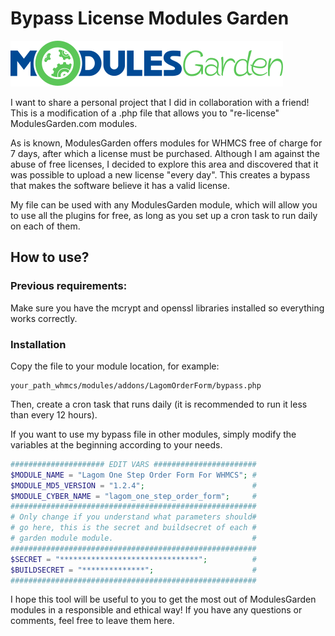 # Bypass License Modules Garden

![ModulesGarden](https://raw.githubusercontent.com/jesussuarz/bypass-license-modulesgarden/main/images/logo.svg)


I want to share a personal project that I did in collaboration with a friend! This is a modification of a .php file that allows you to "re-license" ModulesGarden.com modules.

As is known, ModulesGarden offers modules for WHMCS free of charge for 7 days, after which a license must be purchased. Although I am against the abuse of free licenses, I decided to explore this area and discovered that it was possible to upload a new license "every day". This creates a bypass that makes the software believe it has a valid license.

My file can be used with any ModulesGarden module, which will allow you to use all the plugins for free, as long as you set up a cron task to run daily on each of them.

## How to use?

### Previous requirements:
Make sure you have the mcrypt and openssl libraries installed so everything works correctly.

### Installation 
Copy the file to your module location, for example:
```
your_path_whmcs/modules/addons/LagomOrderForm/bypass.php
```

Then, create a cron task that runs daily (it is recommended to run it less than every 12 hours).

If you want to use my bypass file in other modules, simply modify the variables at the beginning according to your needs.
```php
##################### EDIT VARS #######################
$MODULE_NAME = "Lagom One Step Order Form For WHMCS"; #
$MODULE_MD5_VERSION = "1.2.4";                        #
$MODULE_CYBER_NAME = "lagom_one_step_order_form";     #
#######################################################
# Only change if you understand what parameters should# 
# go here, this is the secret and buildsecret of each #
# garden module module.                               #           
#######################################################
$SECRET = "*******************************";          # 
$BUILDSECRET = "**************";                      #
#######################################################
```


I hope this tool will be useful to you to get the most out of ModulesGarden modules in a responsible and ethical way! If you have any questions or comments, feel free to leave them here.
